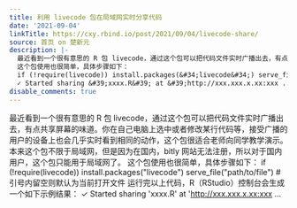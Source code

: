 ```yaml
---
title: 利用 livecode 包在局域网实时分享代码
date: '2021-09-04'
linkTitle: https://cxy.rbind.io/post/2021/09/04/livecode-share/
source: 首页 on 楚新元
description: |-
  最近看到一个很有意思的 R 包 livecode，通过这个包可以把代码文件实时广播出去，有点共享屏幕的味道。你在自己电脑上选中或者修改某行代码等，接受广播的用户的设备上也会几乎实时看到相同的动作，这个包很适合老师向同学教学演示。本来这个包不限于局域网，但是因为在国内，bitly 网站无法注册，所以对于国内用户，这个包只能用于局域网了。
  这个包使用也很简单，具体步骤如下：
  if (!require(livecode)) install.packages(&#34;livecode&#34;) serve_file(&#34;path/to/file&#34;) # 引号内留空则默认为当前打开文件 运行完以上代码，R（RStudio）控制台会生成一个如下示例结果：
  ✓ Started sharing &#39;xxxx.R&#39; at &#39;http://xxx.xxx.x.xx:xxx ...
disable_comments: true
---
```

最近看到一个很有意思的 R 包 livecode，通过这个包可以把代码文件实时广播出去，有点共享屏幕的味道。你在自己电脑上选中或者修改某行代码等，接受广播的用户的设备上也会几乎实时看到相同的动作，这个包很适合老师向同学教学演示。本来这个包不限于局域网，但是因为在国内，bitly 网站无法注册，所以对于国内用户，这个包只能用于局域网了。
这个包使用也很简单，具体步骤如下：
if (!require(livecode)) install.packages(&#34;livecode&#34;) serve_file(&#34;path/to/file&#34;) # 引号内留空则默认为当前打开文件 运行完以上代码，R（RStudio）控制台会生成一个如下示例结果：
✓ Started sharing &#39;xxxx.R&#39; at &#39;http://xxx.xxx.x.xx:xxx ...